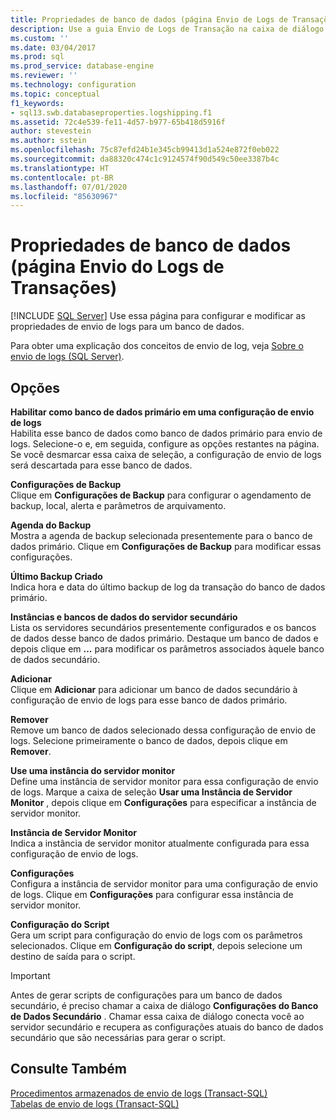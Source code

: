 ```yaml
---
title: Propriedades de banco de dados (página Envio de Logs de Transações) | Microsoft Docs
description: Use a guia Envio de Logs de Transação na caixa de diálogo Propriedades do Banco de Dados para habilitar um banco de dados como um banco de dados primário de envio de logs e definir suas opções.
ms.custom: ''
ms.date: 03/04/2017
ms.prod: sql
ms.prod_service: database-engine
ms.reviewer: ''
ms.technology: configuration
ms.topic: conceptual
f1_keywords:
- sql13.swb.databaseproperties.logshipping.f1
ms.assetid: 72c4e539-fe11-4d57-b977-65b418d5916f
author: stevestein
ms.author: sstein
ms.openlocfilehash: 75c87efd24b1e345cb99413d1a524e872f0eb022
ms.sourcegitcommit: da88320c474c1c9124574f90d549c50ee3387b4c
ms.translationtype: HT
ms.contentlocale: pt-BR
ms.lasthandoff: 07/01/2020
ms.locfileid: "85630967"
---
```

# <a name="database-properties-transaction-log-shipping-page"></a>Propriedades de banco de dados (página Envio do Logs de Transações)
 [!INCLUDE [SQL Server](../../includes/applies-to-version/sqlserver.md)]
  Use essa página para configurar e modificar as propriedades de envio de logs para um banco de dados.  
  
 Para obter uma explicação dos conceitos de envio de log, veja [Sobre o envio de logs &#40;SQL Server&#41;](../../database-engine/log-shipping/about-log-shipping-sql-server.md).  
  
## <a name="options"></a>Opções  
 **Habilitar como banco de dados primário em uma configuração de envio de logs**  
 Habilita esse banco de dados como banco de dados primário para envio de logs. Selecione-o e, em seguida, configure as opções restantes na página. Se você desmarcar essa caixa de seleção, a configuração de envio de logs será descartada para esse banco de dados.  
  
 **Configurações de Backup**  
 Clique em **Configurações de Backup** para configurar o agendamento de backup, local, alerta e parâmetros de arquivamento.  
  
 **Agenda do Backup**  
 Mostra a agenda de backup selecionada presentemente para o banco de dados primário. Clique em **Configurações de Backup** para modificar essas configurações.  
  
 **Último Backup Criado**  
 Indica hora e data do último backup de log da transação do banco de dados primário.  
  
 **Instâncias e bancos de dados do servidor secundário**  
 Lista os servidores secundários presentemente configurados e os bancos de dados desse banco de dados primário. Destaque um banco de dados e depois clique em **...** para modificar os parâmetros associados àquele banco de dados secundário.  
  
 **Adicionar**  
 Clique em **Adicionar** para adicionar um banco de dados secundário à configuração de envio de logs para esse banco de dados primário.  
  
 **Remover**  
 Remove um banco de dados selecionado dessa configuração de envio de logs. Selecione primeiramente o banco de dados, depois clique em **Remover**.  
  
 **Use uma instância do servidor monitor**  
 Define uma instância de servidor monitor para essa configuração de envio de logs. Marque a caixa de seleção **Usar uma Instância de Servidor Monitor** , depois clique em **Configurações** para especificar a instância de servidor monitor.  
  
 **Instância de Servidor Monitor**  
 Indica a instância de servidor monitor atualmente configurada para essa configuração de envio de logs.  
  
 **Configurações**  
 Configura a instância de servidor monitor para uma configuração de envio de logs. Clique em **Configurações** para configurar essa instância de servidor monitor.  
  
 **Configuração do Script**  
 Gera um script para configuração do envio de logs com os parâmetros selecionados. Clique em **Configuração do script**, depois selecione um destino de saída para o script.  
  
> [!IMPORTANT]  
>  Antes de gerar scripts de configurações para um banco de dados secundário, é preciso chamar a caixa de diálogo **Configurações do Banco de Dados Secundário** . Chamar essa caixa de diálogo conecta você ao servidor secundário e recupera as configurações atuais do banco de dados secundário que são necessárias para gerar o script.  
  
## <a name="see-also"></a>Consulte Também  
 [Procedimentos armazenados de envio de logs &#40;Transact-SQL&#41;](../../relational-databases/system-stored-procedures/log-shipping-stored-procedures-transact-sql.md)   
 [Tabelas de envio de logs &#40;Transact-SQL&#41;](../../relational-databases/system-tables/log-shipping-tables-transact-sql.md)  
  
  
